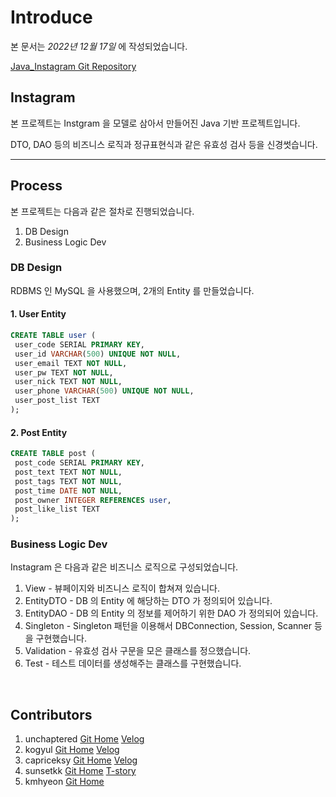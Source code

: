 # Introduce

본 문서는 _2022년 12월 17일_ 에 작성되었습니다.

[Java_Instagram Git Repository](https://github.com/unchaptered/Java_Instagram)

## Instagram

본 프로젝트는 Instgram 을 모델로 삼아서 만들어진 Java 기반 프로젝트입니다.

DTO, DAO 등의 비즈니스 로직과 정규표현식과 같은 유효성 검사 등을 신경썻습니다.

<hr>

## Process

본 프로젝트는 다음과 같은 절차로 진행되었습니다.

1. DB Design
2. Business Logic Dev

### DB Design

RDBMS 인 MySQL 을 사용했으며, 2개의 Entity 를 만들었습니다.

#### 1. User Entity

```sql
CREATE TABLE user (
 user_code SERIAL PRIMARY KEY,
 user_id VARCHAR(500) UNIQUE NOT NULL,
 user_email TEXT NOT NULL,
 user_pw TEXT NOT NULL,
 user_nick TEXT NOT NULL,
 user_phone VARCHAR(500) UNIQUE NOT NULL,
 user_post_list TEXT
);
```

#### 2. Post Entity

```sql
CREATE TABLE post (
 post_code SERIAL PRIMARY KEY,
 post_text TEXT NOT NULL,
 post_tags TEXT NOT NULL,
 post_time DATE NOT NULL,
 post_owner INTEGER REFERENCES user,
 post_like_list TEXT
);
```

### Business Logic Dev

Instagram 은 다음과 같은 비즈니스 로직으로 구성되었습니다.

1. View - 뷰페이지와 비즈니스 로직이 합쳐져 있습니다.
2. EntityDTO - DB 의 Entity 에 해당하는 DTO 가 정의되어 있습니다.
3. EntityDAO - DB 의 Entity 의 정보를 제어하기 위한 DAO 가 정의되어 있습니다.
4. Singleton - Singleton 패턴을 이용해서 DBConnection, Session, Scanner 등을 구현했습니다.
5. Validation - 유효성 검사 구문을 모은 클래스를 정으했습니다.
6. Test - 테스트 데이터를 생성해주는 클래스를 구현했습니다.

<br>

## Contributors

1. unchaptered [Git Home](https://github.com/unchaptered) [Velog](https://velog.io/@unchapterd/)
2. kogyul [Git Home](https://github.com/kogyul) [Velog](https://velog.io/@kgyul12)
3. capriceksy [Git Home](https://github.com/capriceksy) [Velog](https://velog.io/@capriceksy)
4. sunsetkk [Git Home](https://github.com/sunsetkk) [T-story](https://guul.tistory.com)
5. kmhyeon [Git Home](https://github.com/kmhyeon)